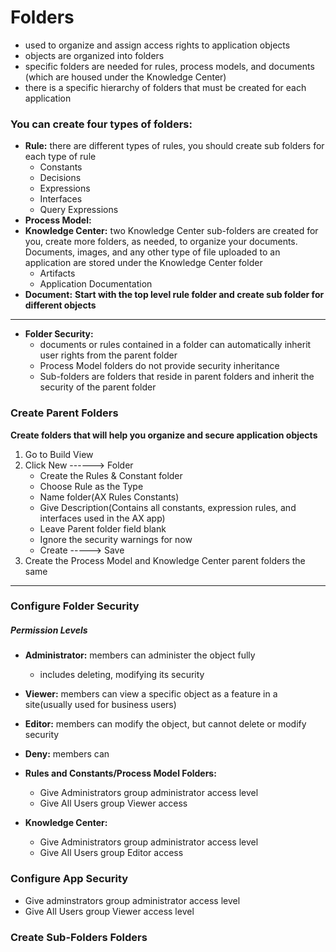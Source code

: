 # Folders
- used to organize and assign access rights to application objects
- objects are organized into folders
- specific folders are needed for rules, process models, and documents (which are housed under the Knowledge Center)
- there is a specific hierarchy of folders that must  be created for each application

### You can create four types of folders: 
- **Rule:** there are different types of rules, you should create sub folders for each type of rule
    - Constants 
    - Decisions 
    - Expressions
    - Interfaces
    - Query Expressions
- **Process Model:**
- **Knowledge Center:** two Knowledge Center sub-folders are created for you, create more folders, as needed, to organize your documents. Documents, images, and any other type of file uploaded to an application are stored under the Knowledge Center folder
    - Artifacts
    - Application Documentation
- **Document:**
**Start with the top level rule folder and create sub folder for different objects**
__________________________________

- **Folder Security:**
    - documents or rules contained in a folder can automatically inherit user rights from the parent folder
    - Process Model folders do not provide security inheritance
    - Sub-folders are folders that reside in parent folders and inherit the security of the parent folder


### Create Parent Folders
**Create folders that will help you organize and secure application objects**
1. Go to Build View
2. Click New ------> Folder
    - Create the  Rules & Constant folder
    - Choose Rule as the Type
    - Name folder(AX Rules Constants)
    - Give Description(Contains all constants, expression rules, and interfaces used in the AX app)
    - Leave Parent folder field blank
    - Ignore the security warnings for now
    - Create -----> Save
3. Create the Process Model and  Knowledge Center parent folders the same 
________________________________________
### Configure Folder Security
##### Permission Levels
- **Administrator:** members can administer the object fully
    - includes deleting, modifying its security
- **Viewer:** members can view a specific object as a feature in a site(usually used for business users)
- **Editor:** members can modify the object, but cannot delete or modify security
- **Deny:** members can

- **Rules and Constants/Process Model Folders:**
    - Give Administrators group administrator access level
    - Give All Users group Viewer access
- **Knowledge Center:**
    - Give Administrators group administrator access level
    - Give All Users group Editor access


### Configure App Security
- Give adminstrators group administrator access level
- Give All Users group Viewer access level

### Create Sub-Folders Folders